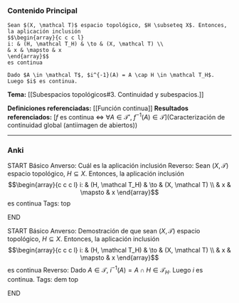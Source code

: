 ### Contenido Principal

```ad-proposition
Sean $(X, \mathcal T)$ espacio topológico, $H \subseteq X$. Entonces, la aplicación inclusión
$$\begin{array}{c c c l}
i: & (H, \mathcal T_H) & \to & (X, \mathcal T) \\
& x & \mapsto & x
\end{array}$$
es continua
```

```ad-proof
Dado $A \in \mathcal T$, $i^{-1}(A) = A \cap H \in \mathcal T_H$. Luego $i$ es continua.
```

**Tema:** [[Subespacios topológicos#3. Continuidad y subespacios.]]

**Definiciones referenciadas:** [[Función continua]]
**Resultados referenciados:** [$f$ es continua $\iff$ $\forall A \in \mathcal T'$, $f^{-1}(A) \in \mathcal T$](Caracterización de continuidad global (antiimagen de abiertos))

---
### Anki

START
Básico
Anverso: Cuál es la aplicación inclusión
Reverso: Sean $(X, \mathcal T)$ espacio topológico, $H \subseteq X$. Entonces, la aplicación inclusión
$$\begin{array}{c c c l}
i: & (H, \mathcal T_H) & \to & (X, \mathcal T) \\
& x & \mapsto & x
\end{array}$$
es continua
Tags: top
<!--ID: 1731931805385-->
END

START
Básico
Anverso: Demostración de que sean $(X, \mathcal T)$ espacio topológico, $H \subseteq X$. Entonces, la aplicación inclusión
$$\begin{array}{c c c l}
i: & (H, \mathcal T_H) & \to & (X, \mathcal T) \\
& x & \mapsto & x
\end{array}$$
es continua
Reverso: Dado $A \in \mathcal T$, $i^{-1}(A) = A \cap H \in \mathcal T_H$. Luego $i$ es continua.
Tags: dem top
<!--ID: 1731931805393-->
END

